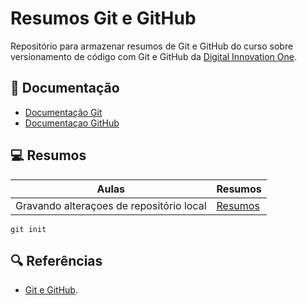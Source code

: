 
# Resumos Git e GitHub

Repositório para armazenar resumos de Git e GitHub do curso sobre versionamento de código com Git e GitHub da [Digital Innovation One](https://www.dio.me/).
## 📝 Documentação  
- [Documentação Git](https://git-scm.com/)
- [Documentaçao GitHub](https://docs.github.com/pt)

## 💻 Resumos 

| Aulas | Resumos |
|--------|----------|
|Gravando alteraçoes de repositório local | [Resumos]() |

```
git init 
```
## 🔍 Referências 

- [Git e GitHub]().